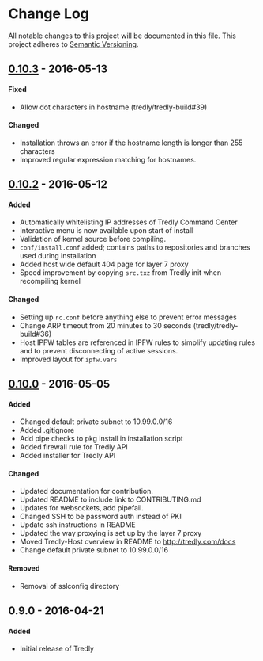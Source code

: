 # Change Log
All notable changes to this project will be documented in this file.
This project adheres to [Semantic Versioning](http://semver.org/).

## [0.10.3] - 2016-05-13
#### Fixed
- Allow dot characters in hostname (tredly/tredly-build#39)

#### Changed
- Installation throws an error if the hostname length is longer than 255 characters
- Improved regular expression matching for hostnames.

## [0.10.2] - 2016-05-12
#### Added
- Automatically whitelisting IP addresses of Tredly Command Center
- Interactive menu is now available upon start of install
- Validation of kernel source before compiling.
- `conf/install.conf` added; contains paths to repositories and branches used during installation
- Added host wide default 404 page for layer 7 proxy
- Speed improvement by copying `src.txz` from Tredly init when recompiling kernel

#### Changed
- Setting up `rc.conf` before anything else to prevent error messages
- Change ARP timeout from 20 minutes to 30 seconds (tredly/tredly-build#36)
- Host IPFW tables are referenced in IPFW rules to simplify updating rules and to prevent disconnecting of active sessions.
- Improved layout for `ipfw.vars`

## [0.10.0] - 2016-05-05
#### Added
- Changed default private subnet to 10.99.0.0/16
- Added .gitignore
- Add pipe checks to pkg install in installation script
- Added firewall rule for Tredly API
- Added installer for Tredly API

#### Changed
- Updated documentation for contribution.
- Updated README to include link to CONTRIBUTING.md
- Updates for websockets, add pipefail.
- Changed SSH to be password auth instead of PKI
- Update ssh instructions in README
- Updated the way proxying is set up by the layer 7 proxy
- Moved Tredly-Host overview in README to http://tredly.com/docs
- Change default private subnet to 10.99.0.0/16

#### Removed
- Removal of sslconfig directory

## 0.9.0 - 2016-04-21
#### Added
- Initial release of Tredly

[0.10.3]: https://github.com/tredly/tredly-host/compare/v0.10.2...v0.10.3
[0.10.2]: https://github.com/tredly/tredly-host/compare/v0.10.0...v0.10.2
[0.10.0]: https://github.com/tredly/tredly-host/compare/v0.9.0...v0.10.0
